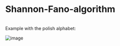 # Shannon-Fano-algorithm
<br />
Example with the polish alphabet:
<br />

![image](https://user-images.githubusercontent.com/116706672/226145767-b9a76f4f-4345-4ddc-b744-717c55810d98.png)
